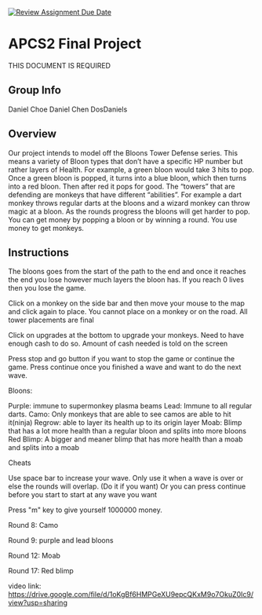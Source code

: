 [![Review Assignment Due Date](https://classroom.github.com/assets/deadline-readme-button-24ddc0f5d75046c5622901739e7c5dd533143b0c8e959d652212380cedb1ea36.svg)](https://classroom.github.com/a/syDSSnTt)
# APCS2 Final Project
THIS DOCUMENT IS REQUIRED
## Group Info
Daniel Choe
Daniel Chen
DosDaniels
## Overview
Our project intends to model off the Bloons Tower Defense series. This means a variety of Bloon types that don’t have a specific HP number but rather layers of Health. For example, a green bloon would take 3 hits to pop. Once a green bloon is popped, it turns into a blue bloon, which then turns into a red bloon. Then after red it pops for good. The “towers” that are defending are monkeys that have different “abilities”. For example a dart monkey throws regular darts at the bloons and a wizard monkey can throw magic at a bloon. As the rounds progress the bloons will get harder to pop. You can get money by popping a bloon or by winning a round. You use money to get monkeys.
## Instructions

The bloons goes from the start of the path to the end and once it reaches the end you lose however much layers the bloon has.
If you reach 0 lives then you lose the game.

Click on a monkey on the side bar and then move your mouse to the map and click again to place.
You cannot place on a monkey or on the road. All tower placements are final

Click on upgrades at the bottom to upgrade your monkeys. Need to have enough cash to do so.
Amount of cash needed is told on the screen

Press stop and go button if you want to stop the game or continue the game.
Press continue once you finished a wave and want to do the next wave.

Bloons:

Purple: immune to supermonkey plasma beams 
Lead: Immune to all regular darts.
Camo: Only monkeys that are able to see camos are able to hit it(ninja)
Regrow: able to layer its health up to its origin layer
Moab: Blimp that has a lot more health than a regular bloon and splits into more bloons
Red Blimp: A bigger and meaner blimp that has more health than a moab and splits into a moab

Cheats

Use space bar to increase your wave. Only use it when a wave is over or else the rounds will overlap. (Do it if you want)
Or you can press continue before you start to start at any wave you want

Press "m" key to give yourself 1000000 money.

Round 8: Camo

Round 9: purple and lead bloons

Round 12: Moab

Round 17: Red blimp

video link:
https://drive.google.com/file/d/1oKgBf6HMPGeXU9epcQKxM9o7OkuZ0Ic9/view?usp=sharing

